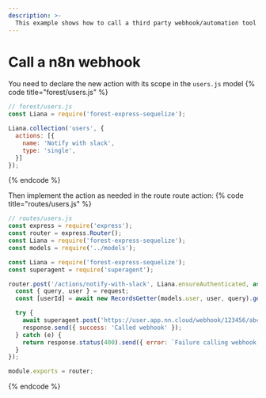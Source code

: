 ```yaml
---
description: >-
  This example shows how to call a third party webhook/automation tool like n8n, make or zapier…
---
```

# Call a n8n webhook
You need to declare the new action with its scope in the `users.js` model
{% code title="forest/users.js" %}
```javascript
// forest/users.js
const Liana = require('forest-express-sequelize');

Liana.collection('users', {
  actions: [{
    name: 'Notify with slack',
    type: 'single',
  }]
});
```
{% endcode %}

Then implement the action as needed in the route route action:
{% code title="routes/users.js" %}
```javascript
// routes/users.js
const express = require('express');
const router = express.Router();
const Liana = require('forest-express-sequelize');
const models = require('../models');

const Liana = require('forest-express-sequelize');
const superagent = require('superagent');

router.post('/actions/notify-with-slack', Liana.ensureAuthenticated, async (request, response) => {
  const { query, user } = request;
  const [userId] = await new RecordsGetter(models.user, user, query).getIdsFromRequest(request);

  try {
    await superagent.post('https://user.app.nn.cloud/webhook/123456/abcde/').send({ userId });
    response.send({ success: 'Called webhook' });
  } catch (e) {
    return response.status(400).send({ error: `Failure calling webhook: ${e.message}` });
  }
});

module.exports = router;
```
{% endcode %}
